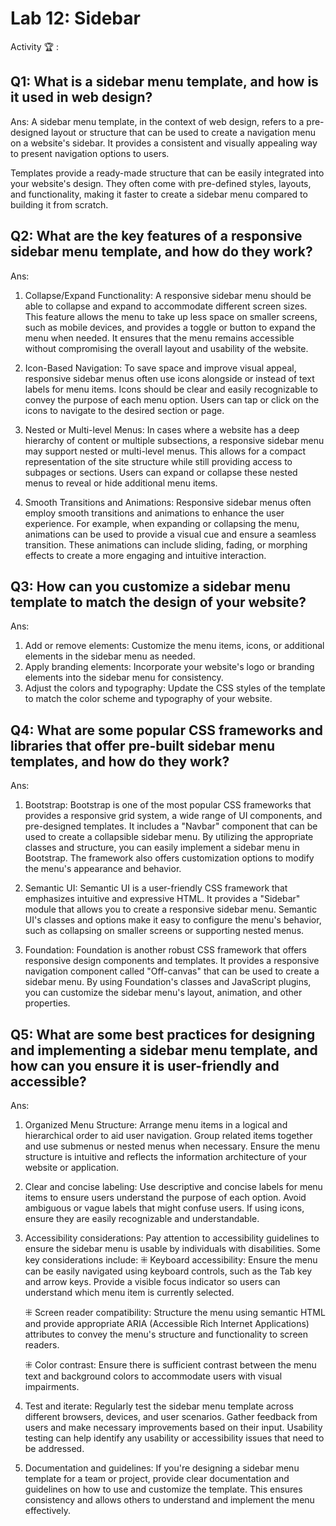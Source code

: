 # Lab 12: Sidebar

Activity 🏆 :
## Q1: What is a sidebar menu template, and how is it used in web design?
Ans:
A sidebar menu template, in the context of web design, refers to a pre-designed layout or structure that can be used to create a navigation menu on a website's sidebar. It provides a consistent and visually appealing way to present navigation options to users.

Templates provide a ready-made structure that can be easily integrated into your website's design. They often come with pre-defined styles, layouts, and functionality, making it faster to create a sidebar menu compared to building it from scratch.

## Q2: What are the key features of a responsive sidebar menu template, and how do they work?
Ans:
1. Collapse/Expand Functionality: A responsive sidebar menu should be able to collapse and expand to accommodate different screen sizes. This feature allows the menu to take up less space on smaller screens, such as mobile devices, and provides a toggle or button to expand the menu when needed. It ensures that the menu remains accessible without compromising the overall layout and usability of the website.

2. Icon-Based Navigation: To save space and improve visual appeal, responsive sidebar menus often use icons alongside or instead of text labels for menu items. Icons should be clear and easily recognizable to convey the purpose of each menu option. Users can tap or click on the icons to navigate to the desired section or page.

3. Nested or Multi-level Menus: In cases where a website has a deep hierarchy of content or multiple subsections, a responsive sidebar menu may support nested or multi-level menus. This allows for a compact representation of the site structure while still providing access to subpages or sections. Users can expand or collapse these nested menus to reveal or hide additional menu items.

4. Smooth Transitions and Animations: Responsive sidebar menus often employ smooth transitions and animations to enhance the user experience. For example, when expanding or collapsing the menu, animations can be used to provide a visual cue and ensure a seamless transition. These animations can include sliding, fading, or morphing effects to create a more engaging and intuitive interaction.

## Q3: How can you customize a sidebar menu template to match the design of your website?
Ans:
1. Add or remove elements: Customize the menu items, icons, or additional elements in the sidebar menu as needed.
2. Apply branding elements: Incorporate your website's logo or branding elements into the sidebar menu for consistency.
3. Adjust the colors and typography: Update the CSS styles of the template to match the color scheme and typography of your website.

## Q4: What are some popular CSS frameworks and libraries that offer pre-built sidebar menu templates, and how do they work?
Ans:
1. Bootstrap: Bootstrap is one of the most popular CSS frameworks that provides a responsive grid system, a wide range of UI components, and pre-designed templates. It includes a "Navbar" component that can be used to create a collapsible sidebar menu. By utilizing the appropriate classes and structure, you can easily implement a sidebar menu in Bootstrap. The framework also offers customization options to modify the menu's appearance and behavior.

2. Semantic UI: Semantic UI is a user-friendly CSS framework that emphasizes intuitive and expressive HTML. It provides a "Sidebar" module that allows you to create a responsive sidebar menu. Semantic UI's classes and options make it easy to configure the menu's behavior, such as collapsing on smaller screens or supporting nested menus.

3. Foundation: Foundation is another robust CSS framework that offers responsive design components and templates. It provides a responsive navigation component called "Off-canvas" that can be used to create a sidebar menu. By using Foundation's classes and JavaScript plugins, you can customize the sidebar menu's layout, animation, and other properties.

## Q5: What are some best practices for designing and implementing a sidebar menu template, and how can you ensure it is user-friendly and accessible?
Ans:
1. Organized Menu Structure: Arrange menu items in a logical and hierarchical order to aid user navigation. Group related items together and use submenus or nested menus when necessary. Ensure the menu structure is intuitive and reflects the information architecture of your website or application.

2. Clear and concise labeling: Use descriptive and concise labels for menu items to ensure users understand the purpose of each option. Avoid ambiguous or vague labels that might confuse users. If using icons, ensure they are easily recognizable and understandable.

3. Accessibility considerations: Pay attention to accessibility guidelines to ensure the sidebar menu is usable by individuals with disabilities. Some key considerations include:
    ⁜ Keyboard accessibility: Ensure the menu can be easily navigated using keyboard controls, such as the Tab key and arrow keys. Provide a visible focus indicator so users can understand which menu item is currently selected.

    ⁜ Screen reader compatibility: Structure the menu using semantic HTML and provide appropriate ARIA (Accessible Rich Internet Applications) attributes to convey the menu's structure and functionality to screen readers.

    ⁜ Color contrast: Ensure there is sufficient contrast between the menu text and background colors to accommodate users with visual impairments.

4. Test and iterate: Regularly test the sidebar menu template across different browsers, devices, and user scenarios. Gather feedback from users and make necessary improvements based on their input. Usability testing can help identify any usability or accessibility issues that need to be addressed.

5. Documentation and guidelines: If you're designing a sidebar menu template for a team or project, provide clear documentation and guidelines on how to use and customize the template. This ensures consistency and allows others to understand and implement the menu effectively.


<!--
            JavaScript adv: Lab 12
            Group:
            1. Name: SITI DZIN NORSYAFIKA BINTI MOHD ISA, Matrix No: SX220330ECJHS04, Github ID: dzinsyafika97
            2. Name: MOHAMED HARIS BIN MOHAMED MAZLAN, Matrix No: SX221954ECJHF04, Github ID: harismazlan
            3. Name: EL INSYIRAAH FATHIN BINTI AMIRUDDIN, Matrix No: SX22034ECJHS04, Github ID: elleamyr
            4. Name: MUHAMMAD FAIZ FITRI BIN MOHD NOH, Matrix No: SX220354ECJHS04, Github ID: AshuraRin
-->